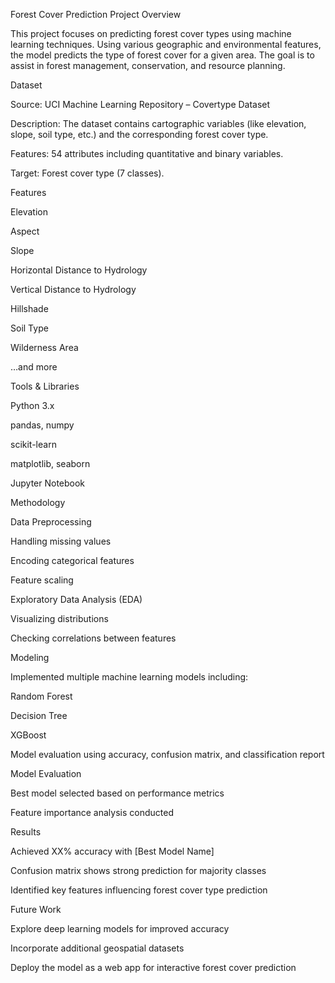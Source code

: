 Forest Cover Prediction
Project Overview

This project focuses on predicting forest cover types using machine learning techniques. Using various geographic and environmental features, the model predicts the type of forest cover for a given area. The goal is to assist in forest management, conservation, and resource planning.

Dataset

Source: UCI Machine Learning Repository – Covertype Dataset

Description: The dataset contains cartographic variables (like elevation, slope, soil type, etc.) and the corresponding forest cover type.

Features: 54 attributes including quantitative and binary variables.

Target: Forest cover type (7 classes).

Features

Elevation

Aspect

Slope

Horizontal Distance to Hydrology

Vertical Distance to Hydrology

Hillshade

Soil Type

Wilderness Area

…and more

Tools & Libraries

Python 3.x

pandas, numpy

scikit-learn

matplotlib, seaborn

Jupyter Notebook

Methodology

Data Preprocessing

Handling missing values

Encoding categorical features

Feature scaling

Exploratory Data Analysis (EDA)

Visualizing distributions

Checking correlations between features

Modeling

Implemented multiple machine learning models including:

Random Forest

Decision Tree

XGBoost

Model evaluation using accuracy, confusion matrix, and classification report

Model Evaluation

Best model selected based on performance metrics

Feature importance analysis conducted

Results

Achieved XX% accuracy with [Best Model Name]

Confusion matrix shows strong prediction for majority classes

Identified key features influencing forest cover type prediction

Future Work

Explore deep learning models for improved accuracy

Incorporate additional geospatial datasets

Deploy the model as a web app for interactive forest cover prediction
